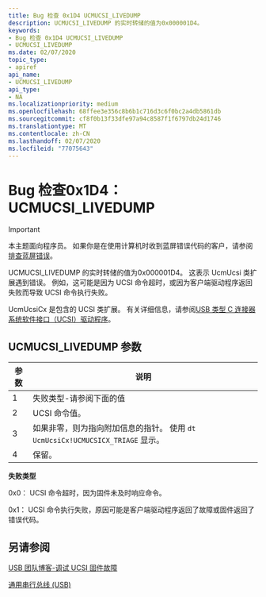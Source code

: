 ```yaml
---
title: Bug 检查 0x1D4 UCMUCSI_LIVEDUMP
description: UCMUCSI_LIVEDUMP 的实时转储的值为0x000001D4。
keywords:
- Bug 检查 0x1D4 UCMUCSI_LIVEDUMP
- UCMUCSI_LIVEDUMP
ms.date: 02/07/2020
topic_type:
- apiref
api_name:
- UCMUCSI_LIVEDUMP
api_type:
- NA
ms.localizationpriority: medium
ms.openlocfilehash: 68ffee3e356c8b6b1c716d3c6f0bc2a4db5861db
ms.sourcegitcommit: cf8f0b13f33dfe97a94c8587f1f6797db24d1746
ms.translationtype: MT
ms.contentlocale: zh-CN
ms.lasthandoff: 02/07/2020
ms.locfileid: "77075643"
---
```

# <a name="bug-check-0x1d4-ucmucsi_livedump"></a>Bug 检查0x1D4： UCMUCSI\_LIVEDUMP  

> [!IMPORTANT]
> 本主题面向程序员。 如果你是在使用计算机时收到蓝屏错误代码的客户，请参阅[排查蓝屏错误](https://www.windows.com/stopcode)。

UCMUCSI_LIVEDUMP 的实时转储的值为0x000001D4。 这表示 UcmUcsi 类扩展遇到错误。 例如，这可能是因为 UCSI 命令超时，或因为客户端驱动程序返回失败而导致 UCSI 命令执行失败。

UcmUcsiCx 是包含的 UCSI 类扩展。 有关详细信息，请参阅[USB 类型 C 连接器系统软件接口（UCSI）驱动程序](https://docs.microsoft.com/windows-hardware/drivers/usbcon/ucsi)。

## <a name="ucmucsi_livedump-parameters"></a>UCMUCSI\_LIVEDUMP 参数

参数 | 说明
|---------|--------------|
1 | 失败类型-请参阅下面的值
2 | UCSI 命令值。
3 | 如果非零，则为指向附加信息的指针。 使用 `dt UcmUcsiCx!UCMUCSICX_TRIAGE` 显示。
4 | 保留。

**失败类型**

0x0： UCSI 命令超时，因为固件未及时响应命令。

0x1： UCSI 命令执行失败，原因可能是客户端驱动程序返回了故障或固件返回了错误代码。

## <a name="see-also"></a>另请参阅

[USB 团队博客-调试 UCSI 固件故障](https://techcommunity.microsoft.com/t5/microsoft-usb-blog/debugging-ucsi-firmware-failures/ba-p/283226)

[通用串行总线 (USB)](https://docs.microsoft.com/windows-hardware/drivers/usbcon/)
